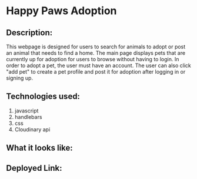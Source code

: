 # Happy Paws Adoption

## Description:

This webpage is designed for users to search for animals to adopt or post an animal that needs to find a home. The main page displays pets that are currently up for adoption for users to browse without having to login. In order to adopt a pet, the user must have an account. The user can also click "add pet" to create a pet profile and post it for adoption after logging in or signing up.

## Technologies used:

1. javascript
2. handlebars
3. css
4. Cloudinary api

   
## What it looks like:


## Deployed Link:
